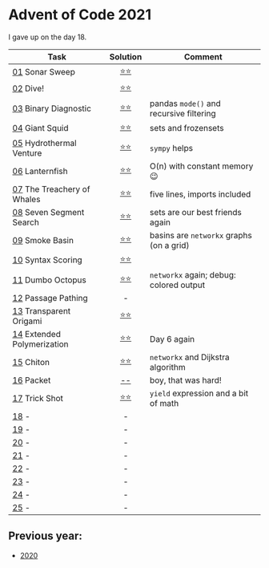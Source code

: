 # Advent of Code 2021

I gave up on the day 18.

| Task                                                               |           Solution           | Comment                                  |
|--------------------------------------------------------------------|:----------------------------:|------------------------------------------|
| [01](https://adventofcode.com/2021/day/1)  Sonar Sweep             | [⭐⭐](../year_2021/day_01.py) ||
| [02](https://adventofcode.com/2021/day/2)  Dive!                   | [⭐⭐](../year_2021/day_02.py) ||
| [03](https://adventofcode.com/2021/day/3)  Binary Diagnostic       | [⭐⭐](../year_2021/day_03.py) | pandas `mode()` and recursive filtering  |
| [04](https://adventofcode.com/2021/day/4)  Giant Squid             | [⭐⭐](../year_2021/day_04.py) | sets and frozensets                      |
| [05](https://adventofcode.com/2021/day/5)  Hydrothermal Venture    | [⭐⭐](../year_2021/day_05.py) | `sympy` helps                            |
| [06](https://adventofcode.com/2021/day/6)  Lanternfish             | [⭐⭐](../year_2021/day_06.py) | O(n) with constant memory 😉             |
| [07](https://adventofcode.com/2021/day/7)  The Treachery of Whales | [⭐⭐](../year_2021/day_07.py) | five lines, imports included             |
| [08](https://adventofcode.com/2021/day/8)  Seven Segment Search    | [⭐⭐](../year_2021/day_08.py) | sets are our best friends again          |
| [09](https://adventofcode.com/2021/day/9)  Smoke Basin             | [⭐⭐](../year_2021/day_09.py) | basins are `networkx` graphs (on a grid) |
| [10](https://adventofcode.com/2021/day/10) Syntax Scoring          | [⭐⭐](../year_2021/day_10.py) |
| [11](https://adventofcode.com/2021/day/11) Dumbo Octopus           | [⭐⭐](../year_2021/day_11.py) | `networkx` again; debug: colored output  |
| [12](https://adventofcode.com/2021/day/12) Passage Pathing         |              -               |                                          |
| [13](https://adventofcode.com/2021/day/13) Transparent Origami     | [⭐⭐](../year_2021/day_13.py) ||
| [14](https://adventofcode.com/2021/day/14) Extended Polymerization | [⭐⭐](../year_2021/day_14.py) | Day 6 again                              |
| [15](https://adventofcode.com/2021/day/15) Chiton                  | [⭐⭐](../year_2021/day_15.py) | `networkx` and Dijkstra algorithm        |
| [16](https://adventofcode.com/2021/day/16) Packet                  | [--](../year_2021/day_16.py) | boy, that was hard!                      |
| [17](https://adventofcode.com/2021/day/17) Trick Shot              | [⭐⭐](../year_2021/day_17.py) | `yield` expression and a bit of math     |
| [18](https://adventofcode.com/2021/day/18) -                       |              -               |
| [19](https://adventofcode.com/2021/day/19) -                       |              -               |
| [20](https://adventofcode.com/2021/day/20) -                       |              -               |
| [21](https://adventofcode.com/2021/day/21) -                       |              -               |
| [22](https://adventofcode.com/2021/day/22) -                       |              -               |
| [23](https://adventofcode.com/2021/day/23) -                       |              -               |
| [24](https://adventofcode.com/2021/day/24) -                       |              -               |
| [25](https://adventofcode.com/2021/day/25) -                       |              -               |

## Previous year:
* [2020](../year_2020/README.md)